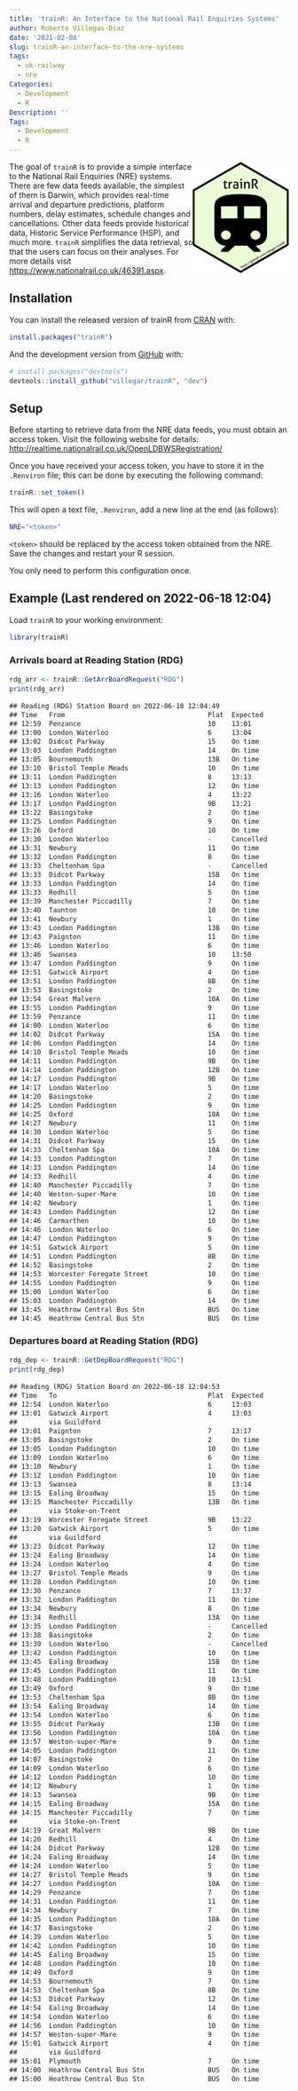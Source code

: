 ```yaml
---
title: 'trainR: An Interface to the National Rail Enquiries Systems'
author: Roberto Villegas-Diaz
date: '2021-02-08'
slug: trainR-an-interface-to-the-nre-systems
tags:
  - uk-railway
  - nre
Categories:
  - Development
  - R
Description: ''
Tags:
  - Development
  - R
---
```


<img src="https://raw.githubusercontent.com/villegar/trainR/main/inst/images/logo.png" alt="logo" align="right" height=200px/>

The goal of `trainR` is to provide a simple interface to the 
National Rail Enquiries (NRE) systems. There are few data feeds 
available, the simplest of them is Darwin, which provides real-time 
arrival and departure predictions, platform numbers, delay estimates, 
schedule changes and cancellations. Other data feeds provide historical 
data, Historic Service Performance (HSP), and much more. `trainR` 
simplifies the data retrieval, so that the users can focus on their 
analyses. For more details visit 
https://www.nationalrail.co.uk/46391.aspx.

## Installation

You can install the released version of trainR from [CRAN](https://CRAN.R-project.org) with:

``` r
install.packages("trainR")
```

And the development version from [GitHub](https://github.com/) with:

``` r
# install.packages("devtools")
devtools::install_github("villegar/trainR", "dev")
```

## Setup
Before starting to retrieve data from the NRE data feeds, you must obtain an access token. 
Visit the following website for details: http://realtime.nationalrail.co.uk/OpenLDBWSRegistration/

Once you have received your access token, you have to store it in the `.Renviron` file; this can be 
done by executing the following command:


```r
trainR::set_token()
```

This will open a text file, `.Renviron`, add a new line at the end (as follows):

```bash
NRE="<token>"
```

`<token>` should be replaced by the access token obtained from the NRE. Save the changes and restart 
your R session.

You only need to perform this configuration once.

## Example (Last rendered on 2022-06-18 12:04)

Load `trainR` to your working environment:

```r
library(trainR)
```

### Arrivals board at Reading Station (RDG)


```r
rdg_arr <- trainR::GetArrBoardRequest("RDG")
print(rdg_arr)
```

```
## Reading (RDG) Station Board on 2022-06-18 12:04:49
## Time   From                                    Plat  Expected
## 12:59  Penzance                                10    13:01
## 13:00  London Waterloo                         6     13:04
## 13:02  Didcot Parkway                          15    On time
## 13:03  London Paddington                       14    On time
## 13:05  Bournemouth                             13B   On time
## 13:10  Bristol Temple Meads                    10    On time
## 13:11  London Paddington                       8     13:13
## 13:13  London Paddington                       12    On time
## 13:16  London Waterloo                         4     13:22
## 13:17  London Paddington                       9B    13:21
## 13:22  Basingstoke                             2     On time
## 13:25  London Paddington                       9     On time
## 13:26  Oxford                                  10    On time
## 13:30  London Waterloo                         -     Cancelled
## 13:31  Newbury                                 11    On time
## 13:32  London Paddington                       8     On time
## 13:33  Cheltenham Spa                          -     Cancelled
## 13:33  Didcot Parkway                          15B   On time
## 13:33  London Paddington                       14    On time
## 13:33  Redhill                                 5     On time
## 13:39  Manchester Piccadilly                   7     On time
## 13:40  Taunton                                 10    On time
## 13:41  Newbury                                 1     On time
## 13:43  London Paddington                       13B   On time
## 13:43  Paignton                                11    On time
## 13:46  London Waterloo                         6     On time
## 13:46  Swansea                                 10    13:50
## 13:47  London Paddington                       9     On time
## 13:51  Gatwick Airport                         4     On time
## 13:51  London Paddington                       8B    On time
## 13:53  Basingstoke                             2     On time
## 13:54  Great Malvern                           10A   On time
## 13:55  London Paddington                       9     On time
## 13:59  Penzance                                11    On time
## 14:00  London Waterloo                         6     On time
## 14:02  Didcot Parkway                          15A   On time
## 14:06  London Paddington                       14    On time
## 14:10  Bristol Temple Meads                    10    On time
## 14:11  London Paddington                       9B    On time
## 14:14  London Paddington                       12B   On time
## 14:17  London Paddington                       9B    On time
## 14:17  London Waterloo                         5     On time
## 14:20  Basingstoke                             2     On time
## 14:25  London Paddington                       9     On time
## 14:25  Oxford                                  10A   On time
## 14:27  Newbury                                 11    On time
## 14:30  London Waterloo                         5     On time
## 14:31  Didcot Parkway                          15    On time
## 14:33  Cheltenham Spa                          10A   On time
## 14:33  London Paddington                       7     On time
## 14:33  London Paddington                       14    On time
## 14:33  Redhill                                 4     On time
## 14:40  Manchester Piccadilly                   7     On time
## 14:40  Weston-super-Mare                       10    On time
## 14:42  Newbury                                 1     On time
## 14:43  London Paddington                       12    On time
## 14:46  Carmarthen                              10    On time
## 14:46  London Waterloo                         6     On time
## 14:47  London Paddington                       9     On time
## 14:51  Gatwick Airport                         5     On time
## 14:51  London Paddington                       8B    On time
## 14:52  Basingstoke                             2     On time
## 14:53  Worcester Foregate Street               10    On time
## 14:55  London Paddington                       9     On time
## 15:00  London Waterloo                         6     On time
## 15:03  London Paddington                       14    On time
## 13:45  Heathrow Central Bus Stn                BUS   On time
## 14:45  Heathrow Central Bus Stn                BUS   On time
```

### Departures board at Reading Station (RDG)


```r
rdg_dep <- trainR::GetDepBoardRequest("RDG")
print(rdg_dep)
```

```
## Reading (RDG) Station Board on 2022-06-18 12:04:53
## Time   To                                      Plat  Expected
## 12:54  London Waterloo                         6     13:03
## 13:01  Gatwick Airport                         4     13:03
##        via Guildford                           
## 13:01  Paignton                                7     13:17
## 13:05  Basingstoke                             2     On time
## 13:05  London Paddington                       10    On time
## 13:09  London Waterloo                         6     On time
## 13:10  Newbury                                 1     On time
## 13:12  London Paddington                       10    On time
## 13:13  Swansea                                 8     13:14
## 13:15  Ealing Broadway                         15    On time
## 13:15  Manchester Piccadilly                   13B   On time
##        via Stoke-on-Trent                      
## 13:19  Worcester Foregate Street               9B    13:22
## 13:20  Gatwick Airport                         5     On time
##        via Guildford                           
## 13:23  Didcot Parkway                          12    On time
## 13:24  Ealing Broadway                         14    On time
## 13:24  London Waterloo                         4     On time
## 13:27  Bristol Temple Meads                    9     On time
## 13:28  London Paddington                       10    On time
## 13:30  Penzance                                7     13:37
## 13:32  London Paddington                       11    On time
## 13:34  Newbury                                 8     On time
## 13:34  Redhill                                 13A   On time
## 13:35  London Paddington                       -     Cancelled
## 13:38  Basingstoke                             2     On time
## 13:39  London Waterloo                         -     Cancelled
## 13:42  London Paddington                       10    On time
## 13:45  Ealing Broadway                         15B   On time
## 13:45  London Paddington                       11    On time
## 13:48  London Paddington                       10    13:51
## 13:49  Oxford                                  9     On time
## 13:53  Cheltenham Spa                          8B    On time
## 13:54  Ealing Broadway                         14    On time
## 13:54  London Waterloo                         6     On time
## 13:55  Didcot Parkway                          13B   On time
## 13:56  London Paddington                       10A   On time
## 13:57  Weston-super-Mare                       9     On time
## 14:05  London Paddington                       11    On time
## 14:07  Basingstoke                             2     On time
## 14:09  London Waterloo                         6     On time
## 14:12  London Paddington                       10    On time
## 14:12  Newbury                                 1     On time
## 14:13  Swansea                                 9B    On time
## 14:15  Ealing Broadway                         15A   On time
## 14:15  Manchester Piccadilly                   7     On time
##        via Stoke-on-Trent                      
## 14:19  Great Malvern                           9B    On time
## 14:20  Redhill                                 4     On time
## 14:24  Didcot Parkway                          12B   On time
## 14:24  Ealing Broadway                         14    On time
## 14:24  London Waterloo                         5     On time
## 14:27  Bristol Temple Meads                    9     On time
## 14:27  London Paddington                       10A   On time
## 14:29  Penzance                                7     On time
## 14:31  London Paddington                       11    On time
## 14:34  Newbury                                 7     On time
## 14:35  London Paddington                       10A   On time
## 14:37  Basingstoke                             2     On time
## 14:39  London Waterloo                         5     On time
## 14:42  London Paddington                       10    On time
## 14:45  Ealing Broadway                         15    On time
## 14:48  London Paddington                       10    On time
## 14:49  Oxford                                  9     On time
## 14:53  Bournemouth                             7     On time
## 14:53  Cheltenham Spa                          8B    On time
## 14:53  Didcot Parkway                          12    On time
## 14:54  Ealing Broadway                         14    On time
## 14:54  London Waterloo                         6     On time
## 14:56  London Paddington                       10    On time
## 14:57  Weston-super-Mare                       9     On time
## 15:01  Gatwick Airport                         4     On time
##        via Guildford                           
## 15:01  Plymouth                                7     On time
## 14:00  Heathrow Central Bus Stn                BUS   On time
## 15:00  Heathrow Central Bus Stn                BUS   On time
```
